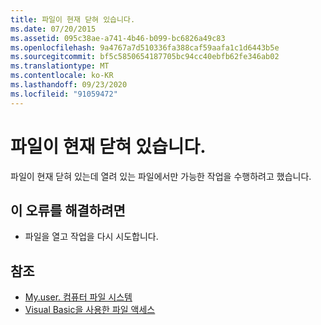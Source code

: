 ```yaml
---
title: 파일이 현재 닫혀 있습니다.
ms.date: 07/20/2015
ms.assetid: 095c38ae-a741-4b46-b099-bc6826a49c83
ms.openlocfilehash: 9a4767a7d510336fa388caf59aafa1c1d6443b5e
ms.sourcegitcommit: bf5c5850654187705bc94cc40ebfb62fe346ab02
ms.translationtype: MT
ms.contentlocale: ko-KR
ms.lasthandoff: 09/23/2020
ms.locfileid: "91059472"
---
```

# <a name="the-file-is-currently-closed"></a>파일이 현재 닫혀 있습니다.

파일이 현재 닫혀 있는데 열려 있는 파일에서만 가능한 작업을 수행하려고 했습니다.  
  
## <a name="to-correct-this-error"></a>이 오류를 해결하려면  
  
- 파일을 열고 작업을 다시 시도합니다.  
  
## <a name="see-also"></a>참조

- [My.user. 컴퓨터 파일 시스템](xref:Microsoft.VisualBasic.FileIO.FileSystem)
- [Visual Basic을 사용한 파일 액세스](../developing-apps/programming/drives-directories-files/file-access.md)

